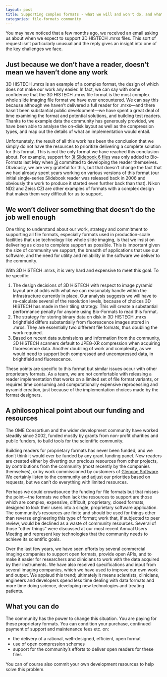 ```yaml
---
layout: post
title: Supporting complex formats - what we will and won't do, and what you can do to help
categories: file-formats community
---
```


You may have noticed that a few months ago, we received an email asking us
about when we expect to support 3D HISTECH .mrxs files. This sort of request
isn’t particularly unusual and the reply gives an insight into one of the key 
challenges we face.

## Just because we don’t have a reader, doesn’t mean we haven’t done any work

3D HISTECH .mrxs is an example of a complex format, the design of which does
not make our work any easier. In fact, we can say with some confidence that
the 3D HISTECH .mrxs file format is the most complex whole slide imaging file
format we have ever encountered. We can say this because although we haven’t
delivered a full reader for .mrxs—and there hasn’t been substantial public
development—we have spent a great deal of time examining the format and
potential solutions, and building test readers. Thanks to the example data the
community has generously provided, we have been able to analyse the on-disk
layout as well as the compression types, and map out the details of what an
implementation would entail.

Unfortunately, the result of all this work has been the conclusion that we
simply do not have the resources to prioritize delivering a complete solution
for this format. This is not the only format we have reached this conclusion
about. For example, support for [3i Slidebook 6 files](http://www.openmicroscopy.org/site/support/bio-formats/formats/3i-slidebook.html) was only added to
Bio-Formats last May when [3i](https://www.intelligent-imaging.com) committed
to developing the reader themselves.
Obviously, we are very grateful for this, but that doesn’t change the fact
that we had already spent years working on various versions of this format
(our initial single-series Slidebook reader was released back in 2006 and
obviously the work to produce it started even further back than that). Nikon
ND2 and Zeiss CZI are other examples of formats with a complex design that
makes them very difficult for us to support.

## We won’t deliver something that doesn’t do the job well enough

One thing to understand about our work, strategy and commitment to supporting
all file formats, especially formats used in production-scale facilities that
use technology like whole slide imaging, is that we insist on delivering as
close to complete support as possible. This is important given the size of
community we support, the breadth of applications that use our software, and
the need for utility and reliability in the software we deliver to the
community.

With 3D HISTECH .mrxs, it is very hard and expensive to meet this goal. To be
specific:

1. The design decisions of 3D HISTECH with respect to image pyramid layout are
   at odds with what we can reasonably handle within the infrastructure
   currently in place. Our analysis suggests we will have to re-calculate
   several of the resolution levels, because of choices 3D HISTECH has made in
   their tiling strategy.  This will create a substantial performance penalty
   for anyone using Bio-Formats to read this format.
2. The strategy for storing binary data on disk in 3D HISTECH .mrxs
   brightfield differs substantially from fluorescence images stored in .mrxs.
   They are essentially two different file formats, thus doubling the work
   required.
3. Based on recent data submissions and information from the community, 3D
   HISTECH scanners default to JPEG-XR compression when acquiring fluorescence
   data. Another doubling of work and complexity, as we would need to support
   both compressed and uncompressed data, in brightfield and fluorescence.

These points are specific to this format but similar issues occur with other
proprietary formats. As a team, we are not comfortable with releasing a reader
implementation that works on a limited set of file format variants, or
requires time consuming and computationally expensive reprocessing and pyramid
creation, just because of the implementation choices made by the format
designers.

## A philosophical point about our funding and resources

The OME Consortium and the wider development community have worked steadily
since 2002, funded mostly by grants from non-profit charities and public
funders, to build tools for the scientific community.

Building readers for proprietary formats has never been funded, and we don’t
think it would ever be funded by any grant funding panel. New readers are
created either by diverting our precious resources from other projects, by
contributions from the community (most recently by the companies themselves),
or by work commissioned by customers of [Glencoe Software](http://www.glencoesoftware.com).  We certainly listen to
the community and adjust our priorities based on requests, but we can’t do
everything with limited resources.

Perhaps we could crowdsource the funding for file formats  but that misses the
point—the formats we often lack the resources to support are those which are
complex, expensive, difficult, proprietary, closed formats, designed to lock
their users into a single, proprietary software application. The community’s
resources are finite and should be used for things other than reverse
engineering this type of format; work that, if subjected to peer review, would
be declined as a waste of community resources.  Several of those “other
things” were discussed at our most recent Annual Users Meeting and represent
key technologies that the community needs to achieve its scientific goals.

Over the last few years, we have seen efforts by several commercial imaging
companies to support open formats, provide open APIs, and to make it easier
for researchers and clinicians to work with the data acquired by their
instruments. We have also received specifications and input from several
imaging companies, which we have used to improve our own work and output.  We
applaud this trend; ultimately it means scientists, clinicians, engineers and
developers spend less time dealing with data formats and more time doing
science, developing new technologies and treating patients.

## What you can do

The community has the power to change this situation. You are paying for these
proprietary formats. You can condition your purchase, continued payment of
support and maintenance fees etc. on:

- the delivery of a rational, well-designed, efficient, open format
- use of open compression schemes
- support for the community’s efforts to deliver open readers for these files

You can of course also commit your own development resources to help solve
this problem.
